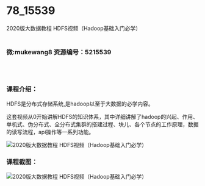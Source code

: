 # 78_15539
2020版大数据教程 HDFS视频（Hadoop基础入门必学）
<br/></br>
<h3>微:mukewang8 资源编号：5215539</h3>
<br/></br>
<h3>课程介绍：</h3>
<p><a title="查看与 HDFS 相关的文章" target="_blank">HDFS</a>是分布式存储系统,是hadoop以至于大数据的必学内容。</p>
<p>这套视频从0开始讲解HDFS的知识体系，其中详细讲解了hadoop的兴起、作用、单机式、伪分布式、全分布式集群的搭建过程、块儿、各个节点的工作原理，数据的读写流程，api操作等一系列功能。</p>
<p><img src="https://www.ko996.com/wp-content/uploads/img/2020/10/2-11.png" alt="2020版大数据教程 HDFS视频（Hadoop基础入门必学）"></p>
<div class="info-desc">
<h3>课程截图：</h3>
<p><img src="https://www.ko996.com/wp-content/uploads/img/2020/10/1-13.png" alt="2020版大数据教程 HDFS视频（Hadoop基础入门必学）"></p>


			
</div>
